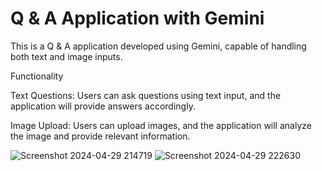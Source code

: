 # Q & A Application with Gemini
This is a Q & A application developed using Gemini, capable of handling both text and image inputs.

Functionality

Text Questions: Users can ask questions using text input, and the application will provide answers accordingly.

Image Upload: Users can upload images, and the application will analyze the image and provide relevant information.

![Screenshot 2024-04-29 214719](https://github.com/Vedhikanarasiman/GEMINI_LLM_Q-A/assets/114580850/948ced61-1998-4da2-8225-3a2bf3cd07ea)
![Screenshot 2024-04-29 222630](https://github.com/Vedhikanarasiman/GEMINI_LLM_Q-A/assets/114580850/19513a57-b71f-4987-9f45-ff983f8bbab1)
